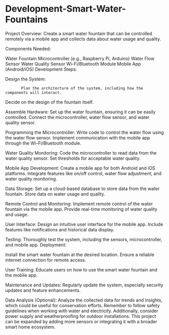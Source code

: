 # Development-Smart-Water-Fountains
Project Overview:
                    Create a smart water fountain that can be controlled remotely via a mobile app and collects data about water usage and quality.

Components Needed:

Water Fountain
Microcontroller (e.g., Raspberry Pi, Arduino)
Water Flow Sensor
Water Quality Sensor
Wi-Fi/Bluetooth Module
Mobile App (Android/iOS)
Development Steps:

Design the System:

           Plan the architecture of the system, including how the components will interact.
Decide on the design of the fountain itself.

Assemble Hardware:
             Set up the water fountain, ensuring it can be easily controlled.
Connect the microcontroller, water flow sensor, and water quality sensor.

Programming the Microcontroller:
           Write code to control the water flow using the water flow sensor.
Implement communication with the mobile app through the Wi-Fi/Bluetooth module.

Water Quality Monitoring:
             Code the microcontroller to read data from the water quality sensor.
Set thresholds for acceptable water quality.

Mobile App Development:
             Create a mobile app for both Android and iOS platforms.
Integrate features like on/off control, water flow adjustment, and water quality monitoring.

Data Storage:
         Set up a cloud-based database to store data from the water fountain.
Store data on water usage and quality.

Remote Control and Monitoring:
               Implement remote control of the water fountain via the mobile app.
Provide real-time monitoring of water quality and usage.

User Interface:
           Design an intuitive user interface for the mobile app.
Include features like notifications and historical data display.

Testing:
          Thoroughly test the system, including the sensors, microcontroller, and mobile app.
Deployment:

Install the smart water fountain at the desired location.
Ensure a reliable internet connection for remote access.

User Training:
          Educate users on how to use the smart water fountain and the mobile app.

Maintenance and Updates:
           Regularly update the system, especially security updates and feature enhancements.

Data Analysis (Optional):
               Analyze the collected data for trends and insights, which could be useful for conservation efforts.
Remember to follow safety guidelines when working with water and electricity. Additionally, consider power supply and weatherproofing for outdoor installations. This project can be expanded by adding more sensors or integrating it with a broader smart home ecosystem.

